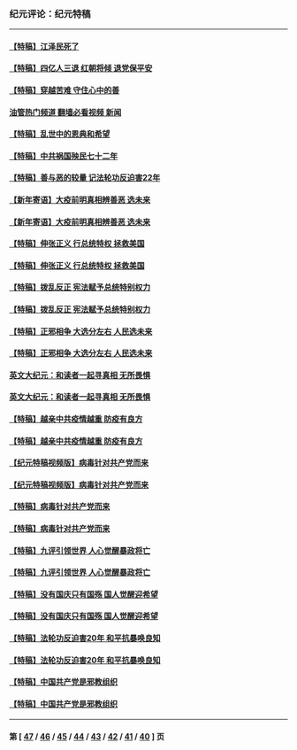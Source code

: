 ### 纪元评论：纪元特稿
---
#### [【特稿】江泽民死了](../../pages/nsc424/n13876300.md?12130330) 
#### [【特稿】四亿人三退 红朝将倾 退党保平安](../../pages/nsc424/n13794378.md?12130330) 
#### [【特稿】穿越苦难 守住心中的善](../../pages/nsc424/n13784979.md?12130330) 
#### [油管热门频道 翻墙必看视频 新闻](ok?12130330)
#### [【特稿】乱世中的恩典和希望](../../pages/nsc424/n13734687.md?12130330) 
#### [【特稿】中共祸国殃民七十二年](../../pages/nsc424/n13272607.md?12130330) 
#### [【特稿】善与恶的较量 记法轮功反迫害22年](../../pages/nsc424/n13086597.md?12130330) 
#### [【新年寄语】大疫前明真相辨善恶 选未来](../../pages/nsc424/n12660855.md?12130330) 
#### [【新年寄语】大疫前明真相辨善恶 选未来](../../pages/nsc424/n12660855.md?12130330) 
#### [【特稿】伸张正义 行总统特权 拯救美国](../../pages/nsc424/n12616806.md?12130330) 
#### [【特稿】伸张正义 行总统特权 拯救美国](../../pages/nsc424/n12616806.md?12130330) 
#### [【特稿】拨乱反正 宪法赋予总统特别权力](../../pages/nsc424/n12598306.md?12130330) 
#### [【特稿】拨乱反正 宪法赋予总统特别权力](../../pages/nsc424/n12598306.md?12130330) 
#### [【特稿】正邪相争 大选分左右 人民选未来](../../pages/nsc424/n12545208.md?12130330) 
#### [【特稿】正邪相争 大选分左右 人民选未来](../../pages/nsc424/n12545208.md?12130330) 
#### [英文大纪元：和读者一起寻真相 无所畏惧](../../pages/nsc424/n12542027.md?12130330) 
#### [英文大纪元：和读者一起寻真相 无所畏惧](../../pages/nsc424/n12542027.md?12130330) 
#### [【特稿】越亲中共疫情越重 防疫有良方](../../pages/nsc424/n12042989.md?12130330) 
#### [【特稿】越亲中共疫情越重 防疫有良方](../../pages/nsc424/n12042989.md?12130330) 
#### [【纪元特稿视频版】病毒针对共产党而来](../../pages/nsc424/n11977328.md?12130330) 
#### [【纪元特稿视频版】病毒针对共产党而来](../../pages/nsc424/n11977328.md?12130330) 
#### [【特稿】病毒针对共产党而来](../../pages/nsc424/n11928818.md?12130330) 
#### [【特稿】病毒针对共产党而来](../../pages/nsc424/n11928818.md?12130330) 
#### [【特稿】九评引领世界 人心觉醒暴政将亡](../../pages/nsc424/n11660496.md?12130330) 
#### [【特稿】九评引领世界 人心觉醒暴政将亡](../../pages/nsc424/n11660496.md?12130330) 
#### [【特稿】没有国庆只有国殇 国人觉醒迎希望](../../pages/nsc424/n11549354.md?12130330) 
#### [【特稿】没有国庆只有国殇 国人觉醒迎希望](../../pages/nsc424/n11549354.md?12130330) 
#### [【特稿】法轮功反迫害20年 和平抗暴唤良知](../../pages/nsc424/n11389135.md?12130330) 
#### [【特稿】法轮功反迫害20年 和平抗暴唤良知](../../pages/nsc424/n11389135.md?12130330) 
#### [【特稿】中国共产党是邪教组织](../../pages/nsc424/n11355551.md?12130330) 
#### [【特稿】中国共产党是邪教组织](../../pages/nsc424/n11355551.md?12130330) 

---
#### 第 [ [47](./47.md?12130330) / [46](./46.md?12130330) / [45](./45.md?12130330) / [44](./44.md?12130330) / [43](./43.md?12130330) / [42](./42.md?12130330) / [41](./41.md?12130330) / [40](./40.md?12130330) ] 页
